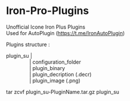 # Iron-Pro-Plugins
Unofficial Icone Iron Plus Plugins  
Used for AutoPlugin (https://t.me/IronAutoPlugin)


Plugins structure :

plugin_su |  
&emsp;&emsp;&emsp;&emsp;&nbsp;&nbsp;| configuration_folder  
&emsp;&emsp;&emsp;&emsp;&nbsp;&nbsp;| plugin_binary  
&emsp;&emsp;&emsp;&emsp;&nbsp;&nbsp;| plugin_decription (.decr)  
&emsp;&emsp;&emsp;&emsp;&nbsp;&nbsp;| plugin_image (.png)  
  
tar zcvf plugin_su-PluginName.tar.gz plugin_su
